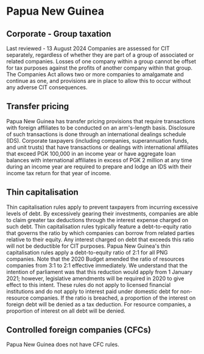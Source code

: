 # Papua New Guinea
## Corporate - Group taxation
Last reviewed - 13 August 2024
Companies are assessed for CIT separately, regardless of whether they are part of a group of associated or related companies. Losses of one company within a group cannot be offset for tax purposes against the profits of another company within that group.
The Companies Act allows two or more companies to amalgamate and continue as one, and provisions are in place to allow this to occur without any adverse CIT consequences.
## Transfer pricing
Papua New Guinea has transfer pricing provisions that require transactions with foreign affiliates to be conducted on an arm's-length basis. Disclosure of such transactions is done through an international dealings schedule (IDS). Corporate taxpayers (including companies, superannuation funds, and unit trusts) that have transactions or dealings with international affiliates that exceed PGK 100,000 in an income year or have aggregate loan balances with international affiliates in excess of PGK 2 million at any time during an income year are required to prepare and lodge an IDS with their income tax return for that year of income.
## Thin capitalisation
Thin capitalisation rules apply to prevent taxpayers from incurring excessive levels of debt. By excessively gearing their investments, companies are able to claim greater tax deductions through the interest expense charged on such debt. Thin capitalisation rules typically feature a debt-to-equity ratio that governs the ratio by which companies can borrow from related parties relative to their equity. Any interest charged on debt that exceeds this ratio will not be deductible for CIT purposes.
Papua New Guinea's thin capitalisation rules apply a debt-to-equity ratio of 2:1 for all PNG companies. Note that the 2020 Budget amended the ratio of resources companies from 3:1 to 2:1 effective immediately. We understand that the intention of parliament was that this reduction would apply from 1 January 2021; however, legislative amendments will be required in 2020 to give effect to this intent.
These rules do not apply to licensed financial institutions and do not apply to interest paid under domestic debt for non-resource companies. If the ratio is breached, a proportion of the interest on foreign debt will be denied as a tax deduction. For resource companies, a proportion of interest on all debt will be denied.
## Controlled foreign companies (CFCs)
Papua New Guinea does not have CFC rules.
